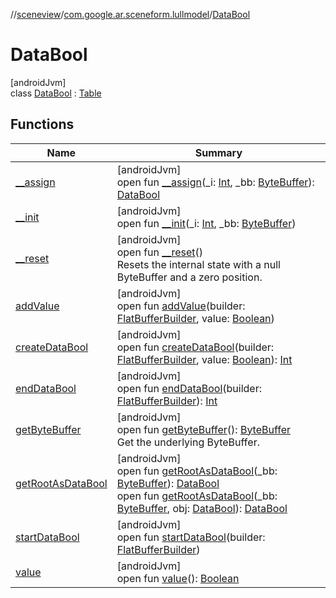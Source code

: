 //[sceneview](../../../index.md)/[com.google.ar.sceneform.lullmodel](../index.md)/[DataBool](index.md)

# DataBool

[androidJvm]\
class [DataBool](index.md) : [Table](../../com.google.flatbuffers/-table/index.md)

## Functions

| Name | Summary |
|---|---|
| [__assign](__assign.md) | [androidJvm]<br>open fun [__assign](__assign.md)(_i: [Int](https://kotlinlang.org/api/latest/jvm/stdlib/kotlin/-int/index.html), _bb: [ByteBuffer](https://developer.android.com/reference/kotlin/java/nio/ByteBuffer.html)): [DataBool](index.md) |
| [__init](__init.md) | [androidJvm]<br>open fun [__init](__init.md)(_i: [Int](https://kotlinlang.org/api/latest/jvm/stdlib/kotlin/-int/index.html), _bb: [ByteBuffer](https://developer.android.com/reference/kotlin/java/nio/ByteBuffer.html)) |
| [__reset](../../com.google.flatbuffers/-table/__reset.md) | [androidJvm]<br>open fun [__reset](../../com.google.flatbuffers/-table/__reset.md)()<br>Resets the internal state with a null ByteBuffer and a zero position. |
| [addValue](add-value.md) | [androidJvm]<br>open fun [addValue](add-value.md)(builder: [FlatBufferBuilder](../../com.google.flatbuffers/-flat-buffer-builder/index.md), value: [Boolean](https://kotlinlang.org/api/latest/jvm/stdlib/kotlin/-boolean/index.html)) |
| [createDataBool](create-data-bool.md) | [androidJvm]<br>open fun [createDataBool](create-data-bool.md)(builder: [FlatBufferBuilder](../../com.google.flatbuffers/-flat-buffer-builder/index.md), value: [Boolean](https://kotlinlang.org/api/latest/jvm/stdlib/kotlin/-boolean/index.html)): [Int](https://kotlinlang.org/api/latest/jvm/stdlib/kotlin/-int/index.html) |
| [endDataBool](end-data-bool.md) | [androidJvm]<br>open fun [endDataBool](end-data-bool.md)(builder: [FlatBufferBuilder](../../com.google.flatbuffers/-flat-buffer-builder/index.md)): [Int](https://kotlinlang.org/api/latest/jvm/stdlib/kotlin/-int/index.html) |
| [getByteBuffer](../../com.google.flatbuffers/-table/get-byte-buffer.md) | [androidJvm]<br>open fun [getByteBuffer](../../com.google.flatbuffers/-table/get-byte-buffer.md)(): [ByteBuffer](https://developer.android.com/reference/kotlin/java/nio/ByteBuffer.html)<br>Get the underlying ByteBuffer. |
| [getRootAsDataBool](get-root-as-data-bool.md) | [androidJvm]<br>open fun [getRootAsDataBool](get-root-as-data-bool.md)(_bb: [ByteBuffer](https://developer.android.com/reference/kotlin/java/nio/ByteBuffer.html)): [DataBool](index.md)<br>open fun [getRootAsDataBool](get-root-as-data-bool.md)(_bb: [ByteBuffer](https://developer.android.com/reference/kotlin/java/nio/ByteBuffer.html), obj: [DataBool](index.md)): [DataBool](index.md) |
| [startDataBool](start-data-bool.md) | [androidJvm]<br>open fun [startDataBool](start-data-bool.md)(builder: [FlatBufferBuilder](../../com.google.flatbuffers/-flat-buffer-builder/index.md)) |
| [value](value.md) | [androidJvm]<br>open fun [value](value.md)(): [Boolean](https://kotlinlang.org/api/latest/jvm/stdlib/kotlin/-boolean/index.html) |
